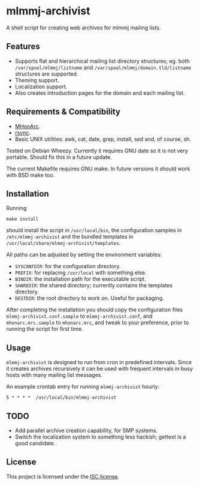 # mlmmj-archivist

A shell script for creating web archives for mlmmj mailing lists.

## Features

- Supports flat and hierarchical mailing list directory structures; eg. both `/var/spool/mlmmj/listname` and `/var/spool/mlmmj/domain.tld/listname` structures are supported.
- Theming support.
- Localization support.
- Also creates introduction pages for the domain and each mailing list.

## Requirements & Compatibility

- [MHonArc](http://mhonarc.org).
- [rsync](http://rsync.samba.org/).
- Basic UNIX utilities: awk, cat, date, grep, install, sed and, of course, sh.

Tested on Debian Wheezy. Currently it requires GNU date so it is not very portable. Should fix this in a future update.

The current Makefile requires GNU make. In future versions it should work with BSD make too.

## Installation

Running

<pre><code>make install</code></pre>

should install the script in `/usr/local/bin`, the configuration samples in `/etc/mlmmj-archivist` and the bundled templates in `/usr/local/share/mlmmj-archivist/templates`.

All paths can be adjusted by setting the environment variables:

- `SYSCONFDIR`: for the configuration directory.
- `PREFIX`: for replacing `/usr/local` with something else.
- `BINDIR`: the installation path for the executable script.
- `SHAREDIR`: the shared directory; currently contains the templates directory.
- `DESTDIR`: the root directory to work on. Useful for packaging.

After completing the installation you should copy the configuration files `mlmmj-archivist.conf.sample` to `mlmmj-archivist.conf`, and `mhonarc.mrc.sample` to `mhonarc.mrc`, and tweak to your preference, prior to running the script for first time.

## Usage

`mlmmj-archivist` is designed to run from cron in predefined intervals. Since it creates archives recursively it can be used with frequent intervals in busy hosts with many mailing list messages.

An example crontab entry for running `mlmmj-archivist` hourly:

<pre><code>5 * * * *  /usr/local/bin/mlmmj-archivist</code></pre>

## TODO

- Add parallel archive creation capability, for SMP systems.
- Switch the localization system to something less hackish; gettext is a good candidate.

## License

This project is licensed under the [ISC license](http://opensource.org/licenses/ISC).

